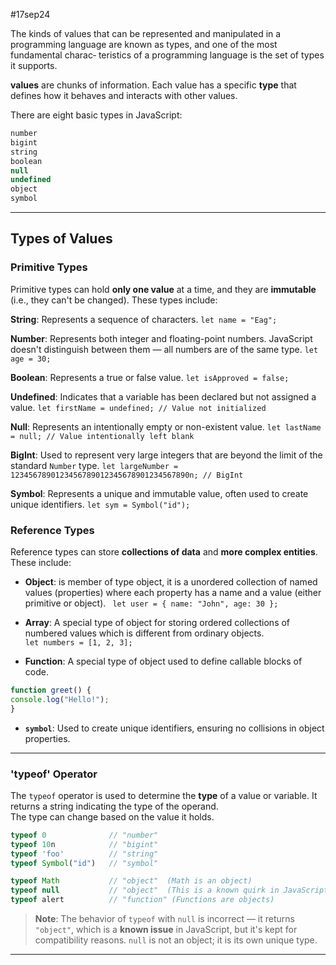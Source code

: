 #17sep24 

The kinds of values that can be represented and manipulated in a
programming language are known as types, and one of the most fundamental charac‐
teristics of a programming language is the set of types it supports.

**values** are chunks of information. Each value has a specific **type** that defines how it behaves and interacts with other values.  

There are eight basic types in JavaScript:

```js
number
bigint
string
boolean
null
undefined
object
symbol
```

---

## Types of Values

### Primitive Types

Primitive types can hold **only one value** at a time, and they are **immutable** (i.e., they can't be changed). These types include:

**String**: Represents a sequence of characters. 
`let name = "Eag";`

**Number**: Represents both integer and floating-point numbers. JavaScript doesn't distinguish between them — all numbers are of the same type.
`let age = 30;`

**Boolean**: Represents a true or false value. 
`let isApproved = false;`

**Undefined**: Indicates that a variable has been declared but not assigned a value. 
`let firstName = undefined; // Value not initialized`

**Null**: Represents an intentionally empty or non-existent value. 
`let lastName = null; // Value intentionally left blank`

**BigInt**: Used to represent very large integers that are beyond the limit of the standard `Number` type.
`let largeNumber = 1234567890123456789012345678901234567890n; // BigInt`

**Symbol**: Represents a unique and immutable value, often used to create unique identifiers.
`let sym = Symbol("id");`


### Reference Types

Reference types can store **collections of data** and **more complex entities**. These include:

- **Object**: is member of type object, it is a unordered collection of named values (properties) where each property has a name and a value (either primitive or object).
	` let user = { name: "John", age: 30 };`

- **Array**: A special type of object for storing ordered collections of numbered values which is different from ordinary objects.  
	`let numbers = [1, 2, 3];`

- **Function**: A special type of object used to define callable blocks of code.
```js
function greet() {
console.log("Hello!");
}
```

- **`symbol`**: Used to create unique identifiers, ensuring no collisions in object properties.

---

### 'typeof' Operator

The `typeof` operator is used to determine the **type** of a value or variable. It returns a string indicating the type of the operand.  
The type can change based on the value it holds.

```js
typeof 0              // "number"
typeof 10n            // "bigint"
typeof 'foo'          // "string"
typeof Symbol("id")   // "symbol"

typeof Math           // "object"  (Math is an object)
typeof null           // "object"  (This is a known quirk in JavaScript)
typeof alert          // "function" (Functions are objects)
```

> **Note**: The behavior of `typeof` with `null` is incorrect — it returns `"object"`, which is a **known issue** in JavaScript, but it's kept for compatibility reasons. `null` is not an object; it is its own unique type.


---
